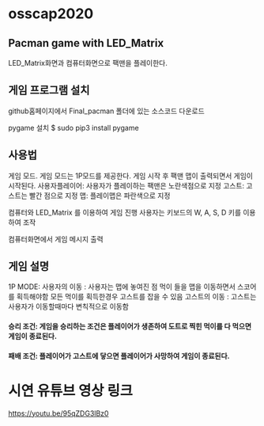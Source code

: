 # osscap2020

## Pacman game with LED_Matrix
LED_Matrix화면과 컴퓨터화면으로 팩맨을 플레이한다. 

## 게임 프로그램 설치
github홈페이지에서 Final_pacman 폴더에 있는 소스코드 다운로드

pygame 설치
$ sudo pip3 install pygame

## 사용법
게임 모드. 
게임 모드는 1P모드를 제공한다. 게임 시작 후 팩맨 맵이 출력되면서 게임이 시작된다. 
사용자플레이어: 사용자가 플레이하는 팩맨은 노란색점으로 지정
고스트: 고스트는 빨간 점으로 지정
맵: 플레이맵은 파란색으로 지정

컴퓨터와 LED_Matrix 를 이용하여 게임 진행
사용자는 키보드의 W, A, S, D 키를 이용하여 조작

컴퓨터화면에서 게임 메시지 출력
## 게임 설명
1P MODE:
사용자의 이동 : 사용자는 맵에 놓여진 점 먹이 들을 맵을 이동하면서 스코어를 획득해야함
모든 먹이를 획득한경우 고스트를 잡을 수 있음
고스트의 이동 : 고스트는 사용자가 이동할때마다 변칙적으로 이동함


#### 승리 조건: 게임을 승리하는 조건은 플레이어가 생존하여 도트로 찍힌 먹이를 다 먹으면 게임이 종료된다. 
#### 패배 조건: 플레이어가 고스트에 닿으면 플레이어가 사망하여 게임이 종료된다.

# 시연 유튜브 영상 링크
https://youtu.be/95qZDG3lBz0








